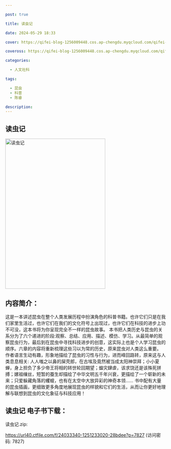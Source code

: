 ```yaml
---

post: true

title: 读虫记

date: 2024-05-29 18:33

cover: https://qifei-blog-1256009448.cos.ap-chengdu.myqcloud.com/qifei-blog/6537b21ec458853aeff36d15.jpg

coveross: https://qifei-blog-1256009448.cos.ap-chengdu.myqcloud.com/qifei-blog/6537b21ec458853aeff36d15.jpg

categories:

  - 人文社科

tags:

  - 昆虫
  - 科普
  - 陈睿

description:
---
```


## 读虫记
<img alt="读虫记 " class="aligncenter loaded" data-was-processed="true" decoding="async" fetchpriority="high" height="471" src="https://qifei-blog-1256009448.cos.ap-chengdu.myqcloud.com/qifei-blog/6537b21ec458853aeff36d15.jpg" style="cursor: zoom-in;" width="314"/>

## 内容简介：

这是一本讲述昆虫在整个人类发展历程中扮演角色的科普书籍。也许它们只是在我们家里生活过，也许它们在我们的文化符号上出现过，也许它们在科技的进步上功不可没，这本书将为你呈现完全不一样的昆虫故事。 本书把人类历史与昆虫的关系分为了六个递进的阶段:观察、总结、应用、描述、模仿、学习。从最简单的观察昆虫行为，最后到在昆虫中寻找科技进步的创意，这实际上也是个人学习昆虫的顺序。六章的内容将重新梳理这些习以为常的历史，原来昆虫对人类这么重要。 作者语言生动有趣，形象地描绘了昆虫的习性与行为，进而峰回路转，原来这与人类息息相关: 人人嗤之以鼻的屎壳郎，在古埃及竟然被当成太阳神崇拜；小小夏蝉，身上担负了多少帝王将相的转世轮回期望；蝗灾肆虐，该求饶还是该殊死拼搏；嫘祖缫丝，短暂的蚕生却描绘了中华文明五千年兴衰，更描绘了一个崭新的未来；只爱躲藏角落的蠼螋，也有在太空中大放异彩的神奇本领…… 书中配有大量的昆虫插画，更细致更多角度地展现昆虫的样貌和它们的生活，从而让你更好地理解与联想到昆虫的文化象征与科技应用！

## 读虫记 电子书下载：

读虫记.zip: 

https://url40.ctfile.com/f/24033340-1251233020-28bdee?p=7827 (访问密码: 7827)
